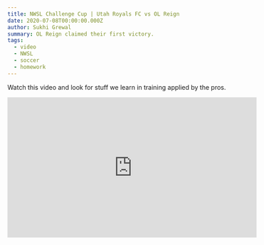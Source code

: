 ```yaml
---
title: NWSL Challenge Cup | Utah Royals FC vs OL Reign
date: 2020-07-08T00:00:00.000Z
author: Sukhi Grewal
summary: OL Reign claimed their first victory.
tags:  
  - video
  - NWSL
  - soccer
  - homework
---
```


Watch this video and look for stuff we learn in training applied by the pros.

<iframe width="560" height="315" src="https://www.youtube.com/embed/gPE8sXlzems" frameborder="0" allow="accelerometer; autoplay; encrypted-media; gyroscope; picture-in-picture" allowfullscreen></iframe>
